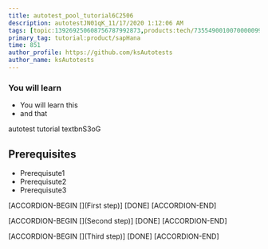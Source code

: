 ```yaml
---
title: autotest_pool_tutorial6C2506
description: autotestJN01qK_11/17/2020 1:12:06 AM
tags: [topic:139269250608756787992873,products:tech/73554900100700000996,tutorial:experience/advanced]
primary_tag: tutorial:product/sapHana
time: 851
author_profile: https://github.com/ksAutotests
author_name: ksAutotests
---
```

### You will learn
- You will learn this
- and that

autotest tutorial textbnS3oG

## Prerequisites
- Prerequisute1
- Prerequisute2
- Prerequisute3

[ACCORDION-BEGIN [](First step)]
[DONE]
[ACCORDION-END]

[ACCORDION-BEGIN [](Second step)]
[DONE]
[ACCORDION-END]

[ACCORDION-BEGIN [](Third step)]
[DONE]
[ACCORDION-END]

